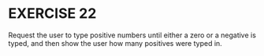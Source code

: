 # EXERCISE 22

Request the user to type positive numbers until either a zero or a negative is typed, and then show the user how many positives were typed in.